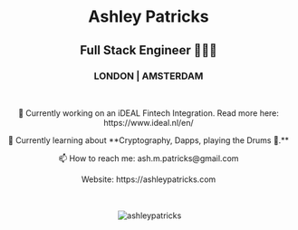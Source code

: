 <h1 align="center">Ashley Patricks</h1>
<h2 align="center">Full Stack Engineer 👨🏿‍💻</h2>
<h3 align="center">LONDON | AMSTERDAM</h3>
<br />

<p align="center">🔭 Currently working on an iDEAL Fintech Integration. Read more here: https://www.ideal.nl/en/</p>
<p align="center">🌱 Currently learning about **Cryptography, Dapps, playing the Drums 🥁.**</p>
<p align="center">📫 How to reach me: ash.m.patricks@gmail.com</p>
<p align="center">Website: https://ashleypatricks.com</p>

<br />


<p align="center">&nbsp;<img align="center" src="https://github-readme-stats.vercel.app/api?username=ashleypatricks&show_icons=true" alt="ashleypatricks" /></p>
